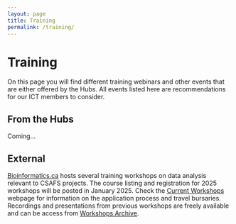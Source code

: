 ```yaml
---
layout: page
title: Training
permalink: /training/
---
```


# Training
On this page you will find different training webinars and other events that are either offered by the Hubs. All events listed here are recommendations for our ICT members to consider.

## From the Hubs
Coming...

## External
[Bioinformatics.ca](https://bioinformatics.ca/workshops/current-workshops/) hosts several training workshops on data analysis relevant to CSAFS projects. The course listing and registration for 2025 workshops will be posted in January 2025. Check the [Current Workshops](https://bioinformatics.ca/workshops/current-workshops/) webpage for information on the application process and travel bursaries. Recordings and presentations from previous workshops are freely available and can be access from [Workshops Archive](https://bioinformatics.ca/workshops/previous-workshops/).
